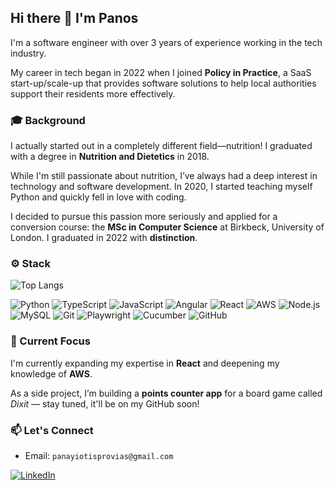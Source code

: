 ## Hi there 👋 I'm Panos

I'm a software engineer with over 3 years of experience working in the tech industry.

My career in tech began in 2022 when I joined **Policy in Practice**, a SaaS start-up/scale-up that provides software solutions to help local authorities support their residents more effectively.

### 🎓 Background

I actually started out in a completely different field—nutrition! I graduated with a degree in **Nutrition and Dietetics** in 2018.

While I'm still passionate about nutrition, I’ve always had a deep interest in technology and software development. In 2020, I started teaching myself Python and quickly fell in love with coding.

I decided to pursue this passion more seriously and applied for a conversion course: the **MSc in Computer Science** at Birkbeck, University of London. I graduated in 2022 with **distinction**.

### ⚙️ Stack

![Top Langs](https://github-readme-stats.vercel.app/api/top-langs/?username=panosprvo&layout=compact&theme=tokyonight)


![Python](https://img.shields.io/badge/Python-3776AB?style=for-the-badge&logo=python&logoColor=white)
![TypeScript](https://img.shields.io/badge/TypeScript-007ACC?style=for-the-badge&logo=typescript&logoColor=white)
![JavaScript](https://img.shields.io/badge/JavaScript-F7DF1E?style=for-the-badge&logo=javascript&logoColor=black)
![Angular](https://img.shields.io/badge/Angular-DD0031?style=for-the-badge&logo=angular&logoColor=white)
![React](https://img.shields.io/badge/React-61DAFB?style=for-the-badge&logo=react&logoColor=black)
![AWS](https://img.shields.io/badge/AWS-232F3E?style=for-the-badge&logo=amazon-aws&logoColor=white)
![Node.js](https://img.shields.io/badge/Node.js-339933?style=for-the-badge&logo=nodedotjs&logoColor=white)
![MySQL](https://img.shields.io/badge/MySQL-4479A1?style=for-the-badge&logo=mysql&logoColor=white)
![Git](https://img.shields.io/badge/Git-F05032?style=for-the-badge&logo=git&logoColor=white)
![Playwright](https://img.shields.io/badge/Playwright-00A3E0?style=for-the-badge&logo=playwright&logoColor=white)
![Cucumber](https://img.shields.io/badge/Cucumber-00B300?style=for-the-badge&logo=cucumber&logoColor=white)
![GitHub](https://img.shields.io/badge/GitHub-181717?style=for-the-badge&logo=github&logoColor=white)


[//]: # (- **Languages**: Python, JavaScript, TypeScript)

[//]: # (- **Frameworks & Libraries**: Angular, React, Node.js, Playwright, Cypress, Cucumber)

[//]: # (- **Databases**: MySQL)

[//]: # (- **Cloud & Tools**: Git, AWS, CI/CD)

[//]: # (- **Tools**: Agile, REST APIs)

### 🌱 Current Focus

I'm currently expanding my expertise in **React** and deepening my knowledge of **AWS**.

As a side project, I’m building a **points counter app** for a board game called *Dixit* — stay tuned, it'll be on my GitHub soon!

### 📫 Let's Connect

- Email: `panayiotisprovias@gmail.com`

[![LinkedIn](https://img.shields.io/badge/LinkedIn-blue?style=for-the-badge&logo=linkedin&logoColor=white)](https://www.linkedin.com/in/panagiotis-provias-299464156/)

